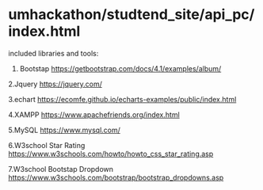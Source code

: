 # umhackathon/studtend_site/api_pc/index.html


included libraries and tools:
1. Bootstap
https://getbootstrap.com/docs/4.1/examples/album/

2.Jquery
https://jquery.com/

3.echart
https://ecomfe.github.io/echarts-examples/public/index.html

4.XAMPP
https://www.apachefriends.org/index.html

5.MySQL
https://www.mysql.com/

6.W3school Star Rating
https://www.w3schools.com/howto/howto_css_star_rating.asp

7.W3school Bootstap Dropdown
https://www.w3schools.com/bootstrap/bootstrap_dropdowns.asp
